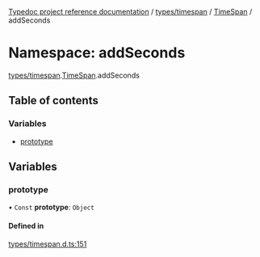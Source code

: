 [Typedoc project reference documentation](../README.md) / [types/timespan](types_timespan.md) / [TimeSpan](types_timespan.timespan.md) / addSeconds

# Namespace: addSeconds

[types/timespan](types_timespan.md).[TimeSpan](types_timespan.timespan.md).addSeconds

## Table of contents

### Variables

- [prototype](types_timespan.timespan.addseconds.md#prototype)

## Variables

### prototype

• `Const` **prototype**: `Object`

#### Defined in

[types/timespan.d.ts:151](https://github.com/DocuWare/REST-Sample-TS/blob/828b3d4/src/types/timespan.d.ts#L151)
